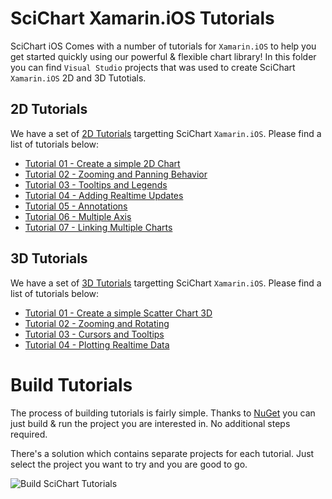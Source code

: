 # SciChart Xamarin.iOS Tutorials 
SciChart iOS Comes with a number of tutorials for `Xamarin.iOS` to help you get started quickly using our powerful & flexible chart library!
In this folder you can find `Visual Studio` projects that was used to create SciChart `Xamarin.iOS` 2D and 3D Tutotials.

## 2D Tutorials
We have a set of [2D Tutorials](https://www.scichart.com/documentation/ios/current/Tutorials%202D.html) targetting SciChart `Xamarin.iOS`. Please find a list of tutorials below:
- [Tutorial 01 - Create a simple 2D Chart](https://www.scichart.com/documentation/ios/current/tutorial-01---create-a-simple-2d-chart.html)
- [Tutorial 02 - Zooming and Panning Behavior](https://www.scichart.com/documentation/ios/current/tutorial-02---zooming-and-panning-behavior.html)
- [Tutorial 03 - Tooltips and Legends](https://www.scichart.com/documentation/ios/current/tutorial-03---tooltips-and-legends.html)
- [Tutorial 04 - Adding Realtime Updates](https://www.scichart.com/documentation/ios/current/tutorial-04---adding-realtime-updates.html)
- [Tutorial 05 - Annotations](https://www.scichart.com/documentation/ios/current/tutorial-05---annotations.html)
- [Tutorial 06 - Multiple Axis](https://www.scichart.com/documentation/ios/current/tutorial-06---multiple-axis.html)
- [Tutorial 07 - Linking Multiple Charts](https://www.scichart.com/documentation/ios/current/tutorial-07---linking-multiple-charts.html)

## 3D Tutorials
We have a set of [3D Tutorials](https://www.scichart.com/documentation/ios/current/Tutorials%203D.html) targetting SciChart `Xamarin.iOS`. Please find a list of tutorials below:
- [Tutorial 01 - Create a simple Scatter Chart 3D](https://www.scichart.com/documentation/ios/current/3d-tutorial-01---create-a-simple-scatter-chart-3d.html)
- [Tutorial 02 - Zooming and Rotating](https://www.scichart.com/documentation/ios/current/3d-tutorial-02---zooming-and-rotating.html)
- [Tutorial 03 - Cursors and Tooltips](https://www.scichart.com/documentation/ios/current/3d-tutorial-03---cursors-and-tooltips.html)
- [Tutorial 04 - Plotting Realtime Data](https://www.scichart.com/documentation/ios/current/3d-tutorial-04---plotting-realtime-data.html)

# Build Tutorials
The process of building tutorials is fairly simple.
Thanks to [NuGet](https://www.nuget.org) you can just build & run the project you are interested in.
No additional steps required.

There's a solution which contains separate projects for each tutorial. 
Just select the project you want to try and you are good to go.

![Build SciChart Tutorials](https://www.scichart.com/wp-content/uploads/2022/04/vsmac-xamarinios-tutorials-2d.png)